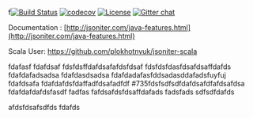 f[![Build Status](https://travis-ci.org/json-iterator/java.svg?branch=master)](https://travis-ci.org/json-iterator/java)
[![codecov](https://codecov.io/gh/json-iterator/java/branch/master/graph/badge.svg)](https://codecov.io/gh/json-iterator/java)
[![License](http://img.shields.io/badge/license-mit-blue.svg?style=flat-square)](https://raw.githubusercontent.com/json-iterator/java/master/LICENSE)
[![Gitter chat](https://badges.gitter.im/gitterHQ/gitter.png)](https://gitter.im/json-iterator/Lobby)

Documentation : [http://jsoniter.com/java-features.html](http://jsoniter.com/java-features.html)

Scala User: https://github.com/plokhotnyuk/jsoniter-scala


fdafasf
fdafdsaf
fdsfdsffdafdsafafdsfdsaf
fdsfdsfdasfdsafdsaffdafds
fdafdafadsadsa
fdafdasdsadsa
fdafdadafasfddsadasddafadsfuyfuj
fdafdsafa
fdafdafdsfdaffadfdsafadfdf
#735fdsfsdfsdfdafdsafdfafdsafdsa
fdafdafdafdsfasdf
fadfas
fafdsafdsfdsaffdafads
fadsfads
sdfsdfdafds

afdsfdsafsdfds
fdafds
